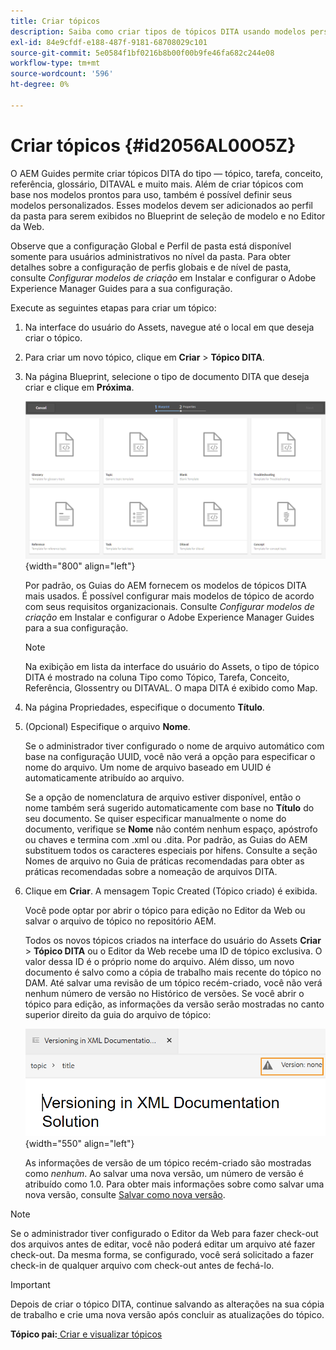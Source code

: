 ```yaml
---
title: Criar tópicos
description: Saiba como criar tipos de tópicos DITA usando modelos personalizados no editor da Web do AEM Guides.
exl-id: 84e9cfdf-e188-487f-9181-68708029c101
source-git-commit: 5e0584f1bf0216b8b00f00b9fe46fa682c244e08
workflow-type: tm+mt
source-wordcount: '596'
ht-degree: 0%

---
```


# Criar tópicos {#id2056AL00O5Z}

O AEM Guides permite criar tópicos DITA do tipo — tópico, tarefa, conceito, referência, glossário, DITAVAL e muito mais. Além de criar tópicos com base nos modelos prontos para uso, também é possível definir seus modelos personalizados. Esses modelos devem ser adicionados ao perfil da pasta para serem exibidos no Blueprint de seleção de modelo e no Editor da Web.

Observe que a configuração Global e Perfil de pasta está disponível somente para usuários administrativos no nível da pasta. Para obter detalhes sobre a configuração de perfis globais e de nível de pasta, consulte *Configurar modelos de criação* em Instalar e configurar o Adobe Experience Manager Guides para a sua configuração.

Execute as seguintes etapas para criar um tópico:

1. Na interface do usuário do Assets, navegue até o local em que deseja criar o tópico.

1. Para criar um novo tópico, clique em **Criar** \> **Tópico DITA**.

1. Na página Blueprint, selecione o tipo de documento DITA que deseja criar e clique em **Próxima**.

   ![](images/create_dita_topic.png){width="800" align="left"}

   Por padrão, os Guias do AEM fornecem os modelos de tópicos DITA mais usados. É possível configurar mais modelos de tópico de acordo com seus requisitos organizacionais. Consulte *Configurar modelos de criação* em Instalar e configurar o Adobe Experience Manager Guides para a sua configuração.

   >[!NOTE]
   >
   > Na exibição em lista da interface do usuário do Assets, o tipo de tópico DITA é mostrado na coluna Tipo como Tópico, Tarefa, Conceito, Referência, Glossentry ou DITAVAL. O mapa DITA é exibido como Map.

1. Na página Propriedades, especifique o documento **Título**.

1. \(Opcional\) Especifique o arquivo **Nome**.

   Se o administrador tiver configurado o nome de arquivo automático com base na configuração UUID, você não verá a opção para especificar o nome do arquivo. Um nome de arquivo baseado em UUID é automaticamente atribuído ao arquivo.

   Se a opção de nomenclatura de arquivo estiver disponível, então o nome também será sugerido automaticamente com base no **Título** do seu documento. Se quiser especificar manualmente o nome do documento, verifique se **Nome** não contém nenhum espaço, apóstrofo ou chaves e termina com .xml ou .dita. Por padrão, as Guias do AEM substituem todos os caracteres especiais por hifens. Consulte a seção Nomes de arquivo no Guia de práticas recomendadas para obter as práticas recomendadas sobre a nomeação de arquivos DITA.

1. Clique em **Criar**. A mensagem Topic Created (Tópico criado) é exibida.

   Você pode optar por abrir o tópico para edição no Editor da Web ou salvar o arquivo de tópico no repositório AEM.

   Todos os novos tópicos criados na interface do usuário do Assets **Criar** \> **Tópico DITA** ou o Editor da Web recebe uma ID de tópico exclusiva. O valor dessa ID é o próprio nome do arquivo. Além disso, um novo documento é salvo como a cópia de trabalho mais recente do tópico no DAM. Até salvar uma revisão de um tópico recém-criado, você não verá nenhum número de versão no Histórico de versões. Se você abrir o tópico para edição, as informações da versão serão mostradas no canto superior direito da guia do arquivo de tópico:

   ![](images/topic-version-none_cs.png){width="550" align="left"}

   As informações de versão de um tópico recém-criado são mostradas como *nenhum*. Ao salvar uma nova versão, um número de versão é atribuído como 1.0. Para obter mais informações sobre como salvar uma nova versão, consulte [Salvar como nova versão](web-editor-features.md#save-as-new-version-id209ME400GXA).


>[!NOTE]
>
> Se o administrador tiver configurado o Editor da Web para fazer check-out dos arquivos antes de editar, você não poderá editar um arquivo até fazer check-out. Da mesma forma, se configurado, você será solicitado a fazer check-in de qualquer arquivo com check-out antes de fechá-lo.

>[!IMPORTANT]
>
> Depois de criar o tópico DITA, continue salvando as alterações na sua cópia de trabalho e crie uma nova versão após concluir as atualizações do tópico.

**Tópico pai:**[ Criar e visualizar tópicos](create-preview-topics.md)

